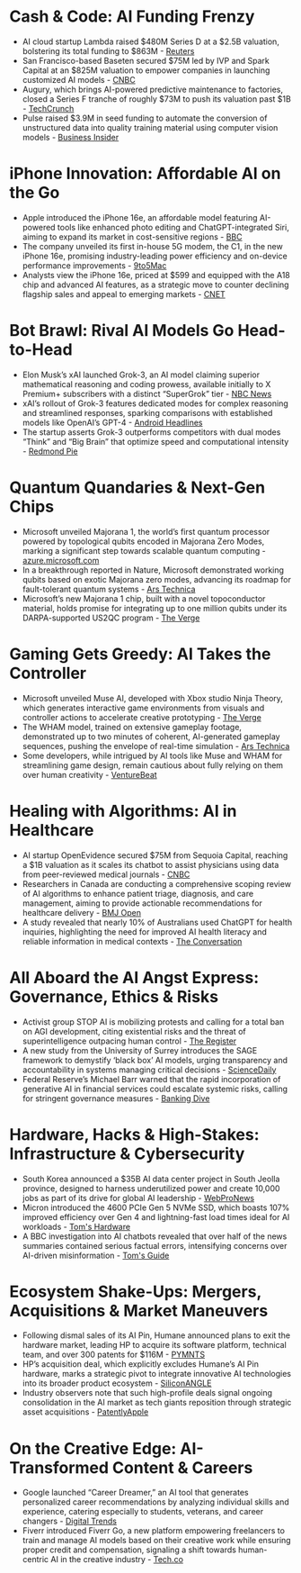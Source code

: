 # Cash & Code: AI Funding Frenzy
- AI cloud startup Lambda raised $480M Series D at a $2.5B valuation, bolstering its total funding to $863M - [Reuters](https://www.reuters.com/technology/artificial-intelligence/ai-cloud-startup-lambda-raises-480-million-new-round-nvidia-among-investors-2025-02-19/)
- San Francisco-based Baseten secured $75M led by IVP and Spark Capital at an $825M valuation to empower companies in launching customized AI models - [CNBC](https://www.cnbc.com/2025/02/19/ai-inference-startup-baseten-raises-75-million.html)
- Augury, which brings AI-powered predictive maintenance to factories, closed a Series F tranche of roughly $73M to push its valuation past $1B - [TechCrunch](https://techcrunch.com/2025/02/19/augury-raises-73m-on-a-1b-valuation-for-ai-to-detect-malfunctions-in-factory-machines/)
- Pulse raised $3.9M in seed funding to automate the conversion of unstructured data into quality training material using computer vision models - [Business Insider](https://www.businessinsider.com/unstructured-data-extraction-startup-pulse-funding-nat-friedman-daniel-gross-2025-2)

# iPhone Innovation: Affordable AI on the Go
- Apple introduced the iPhone 16e, an affordable model featuring AI-powered tools like enhanced photo editing and ChatGPT-integrated Siri, aiming to expand its market in cost-sensitive regions - [BBC](https://www.bbc.com/news/articles/cvgw30dr0w3o)
- The company unveiled its first in-house 5G modem, the C1, in the new iPhone 16e, promising industry-leading power efficiency and on-device performance improvements - [9to5Mac](https://9to5mac.com/2025/02/19/apple-reveals-c1-its-first-in-house-5g-iphone-modem-replacing-qualcomm/)
- Analysts view the iPhone 16e, priced at $599 and equipped with the A18 chip and advanced AI features, as a strategic move to counter declining flagship sales and appeal to emerging markets - [CNET](https://www.cnet.com/tech/mobile/apples-new-iphone-16e-launch-could-be-its-most-important-in-2025/)

# Bot Brawl: Rival AI Models Go Head-to-Head
- Elon Musk’s xAI launched Grok-3, an AI model claiming superior mathematical reasoning and coding prowess, available initially to X Premium+ subscribers with a distinct “SuperGrok” tier - [NBC News](https://www.nbcnews.com/tech/tech-news/musk-xai-releases-grok-3-rcna192670)
- xAI’s rollout of Grok-3 features dedicated modes for complex reasoning and streamlined responses, sparking comparisons with established models like OpenAI’s GPT-4 - [Android Headlines](https://www.androidheadlines.com/2025/02/grok-3-elon-musks-most-powerful-ai-already-rolling-out.html)
- The startup asserts Grok-3 outperforms competitors with dual modes “Think” and “Big Brain” that optimize speed and computational intensity - [Redmond Pie](https://www.redmondpie.com/xai-claims-its-newly-launched-grok-3-ai-model-offers-better-performance-than-chatgpt-4/)

# Quantum Quandaries & Next-Gen Chips
- Microsoft unveiled Majorana 1, the world’s first quantum processor powered by topological qubits encoded in Majorana Zero Modes, marking a significant step towards scalable quantum computing - [azure.microsoft.com](https://azure.microsoft.com/en-us/blog/quantum/2025/02/19/microsoft-unveils-majorana-1-the-worlds-first-quantum-processor-powered-by-topological-qubits/)
- In a breakthrough reported in Nature, Microsoft demonstrated working qubits based on exotic Majorana zero modes, advancing its roadmap for fault-tolerant quantum systems - [Ars Technica](https://arstechnica.com/science/2025/02/microsoft-builds-its-first-qubits-lays-out-roadmap-for-quantum-computing/)
- Microsoft’s new Majorana 1 chip, built with a novel topoconductor material, holds promise for integrating up to one million qubits under its DARPA-supported US2QC program - [The Verge](https://www.theverge.com/news/614205/microsoft-quantum-computing-majorana-1-processor)

# Gaming Gets Greedy: AI Takes the Controller
- Microsoft unveiled Muse AI, developed with Xbox studio Ninja Theory, which generates interactive game environments from visuals and controller actions to accelerate creative prototyping - [The Verge](https://www.theverge.com/news/615048/microsoft-xbox-generative-ai-model-gaming-muse)
- The WHAM model, trained on extensive gameplay footage, demonstrated up to two minutes of coherent, AI-generated gameplay sequences, pushing the envelope of real-time simulation - [Ars Technica](https://arstechnica.com/gaming/2025/02/microsofts-new-interactive-ai-world-model-still-has-a-long-way-to-go/)
- Some developers, while intrigued by AI tools like Muse and WHAM for streamlining game design, remain cautious about fully relying on them over human creativity - [VentureBeat](https://venturebeat.com/games/muse-is-xboxs-generative-ai-model-for-gameplay-ideation/)

# Healing with Algorithms: AI in Healthcare
- AI startup OpenEvidence secured $75M from Sequoia Capital, reaching a $1B valuation as it scales its chatbot to assist physicians using data from peer-reviewed medical journals - [CNBC](https://www.cnbc.com/2025/02/19/ai-startup-openevidence-secures-sequoia-funding-1-billion-valuation.html)
- Researchers in Canada are conducting a comprehensive scoping review of AI algorithms to enhance patient triage, diagnosis, and care management, aiming to provide actionable recommendations for healthcare delivery - [BMJ Open](https://bmjopen.bmj.com/content/15/2/e094908)
- A study revealed that nearly 10% of Australians used ChatGPT for health inquiries, highlighting the need for improved AI health literacy and reliable information in medical contexts - [The Conversation](https://theconversation.com/more-people-are-asking-generative-ai-questions-about-their-health-but-the-wrong-answer-can-be-risky-249383)

# All Aboard the AI Angst Express: Governance, Ethics & Risks
- Activist group STOP AI is mobilizing protests and calling for a total ban on AGI development, citing existential risks and the threat of superintelligence outpacing human control - [The Register](https://www.theregister.com/2025/02/19/ai_activists_seek_ban_agi/)
- A new study from the University of Surrey introduces the SAGE framework to demystify ‘black box’ AI models, urging transparency and accountability in systems managing critical decisions - [ScienceDaily](https://www.sciencedaily.com/releases/2025/02/250218150106.htm)
- Federal Reserve’s Michael Barr warned that the rapid incorporation of generative AI in financial services could escalate systemic risks, calling for stringent governance measures - [Banking Dive](https://www.bankingdive.com/news/fed-barr-genai-risks-banking-fintech-nonbanks/740387/)

# Hardware, Hacks & High-Stakes: Infrastructure & Cybersecurity
- South Korea announced a $35B AI data center project in South Jeolla province, designed to harness underutilized power and create 10,000 jobs as part of its drive for global AI leadership - [WebProNews](https://www.webpronews.com/south-koreas-35-billion-ai-data-center-a-technological-and-economic-game-changer/)
- Micron introduced the 4600 PCIe Gen 5 NVMe SSD, which boasts 107% improved efficiency over Gen 4 and lightning-fast load times ideal for AI workloads - [Tom's Hardware](https://www.tomshardware.com/pc-components/ssds/micron-introduces-4600-pcie-gen-5-nvme-client-ssd-promises-lower-ai-load-times)
- A BBC investigation into AI chatbots revealed that over half of the news summaries contained serious factual errors, intensifying concerns over AI-driven misinformation - [Tom's Guide](https://www.tomsguide.com/ai/damning-new-ai-study-shows-that-chatbots-make-errors-summarizing-the-news-over-50-percent-of-the-time-and-this-is-the-worst-offender)

# Ecosystem Shake-Ups: Mergers, Acquisitions & Market Maneuvers
- Following dismal sales of its AI Pin, Humane announced plans to exit the hardware market, leading HP to acquire its software platform, technical team, and over 300 patents for $116M - [PYMNTS](https://www.pymnts.com/artificial-intelligence-2/2025/humane-whose-ai-pin-flopped-to-sell-assets-to-hp/)
- HP’s acquisition deal, which explicitly excludes Humane’s AI Pin hardware, marks a strategic pivot to integrate innovative AI technologies into its broader product ecosystem - [SiliconANGLE](https://www.siliconangle.com/2025/02/18/hp-acquire-assets-ai-pin-maker-humane-116m-deal/)
- Industry observers note that such high-profile deals signal ongoing consolidation in the AI market as tech giants reposition through strategic asset acquisitions - [PatentlyApple](https://www.patentlyapple.com/2025/02/hp-is-reportedly-acquiring-the-intellectual-property-and-humanes-technical-team-but-not-the-ai-pin-hardware.html)

# On the Creative Edge: AI-Transformed Content & Careers
- Google launched “Career Dreamer,” an AI tool that generates personalized career recommendations by analyzing individual skills and experience, catering especially to students, veterans, and career changers - [Digital Trends](https://www.digitaltrends.com/computing/google-ai-career-dreamer-job-search-tool/)
- Fiverr introduced Fiverr Go, a new platform empowering freelancers to train and manage AI models based on their creative work while ensuring proper credit and compensation, signaling a shift towards human-centric AI in the creative industry - [Tech.co](https://tech.co/news/fiverr-go-freelancers-ai)

